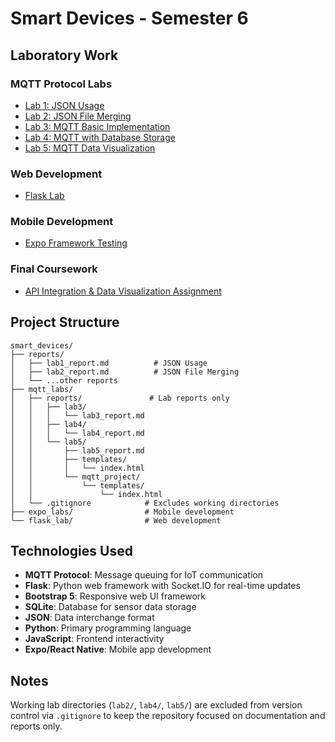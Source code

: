 # Smart Devices - Semester 6

## Laboratory Work

### MQTT Protocol Labs

- [Lab 1: JSON Usage](reports/lab1_report.md)
- [Lab 2: JSON File Merging](reports/lab2_report.md)  
- [Lab 3: MQTT Basic Implementation](mqtt_labs/reports/lab3/lab3_report.md)
- [Lab 4: MQTT with Database Storage](mqtt_labs/reports/lab4/lab4_report.md)
- [Lab 5: MQTT Data Visualization](mqtt_labs/reports/lab5/lab5_report.md)

### Web Development

- [Flask Lab](flask_lab/)

### Mobile Development

- [Expo Framework Testing](expo_labs/README.md)

### Final Coursework

- [API Integration & Data Visualization Assignment](mqtt_labs/coursework/README.md)

## Project Structure

```
smart_devices/
├── reports/
│   ├── lab1_report.md          # JSON Usage
│   ├── lab2_report.md          # JSON File Merging
│   └── ...other reports
├── mqtt_labs/
│   ├── reports/               # Lab reports only
│   │   ├── lab3/
│   │   │   └── lab3_report.md
│   │   ├── lab4/
│   │   │   └── lab4_report.md
│   │   └── lab5/
│   │       ├── lab5_report.md
│   │       ├── templates/
│   │       │   └── index.html
│   │       └── mqtt_project/
│   │           └── templates/
│   │               └── index.html
│   └── .gitignore            # Excludes working directories
├── expo_labs/                # Mobile development
└── flask_lab/                # Web development
```

## Technologies Used

- **MQTT Protocol**: Message queuing for IoT communication
- **Flask**: Python web framework with Socket.IO for real-time updates
- **Bootstrap 5**: Responsive web UI framework
- **SQLite**: Database for sensor data storage
- **JSON**: Data interchange format
- **Python**: Primary programming language
- **JavaScript**: Frontend interactivity
- **Expo/React Native**: Mobile app development

## Notes

Working lab directories (`lab2/`, `lab4/`, `lab5/`) are excluded from version control via `.gitignore` to keep the repository focused on documentation and reports only.
